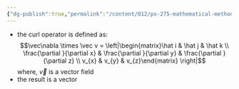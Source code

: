 ```yaml
---
{"dg-publish":true,"permalink":"/content/012/px-275-mathematical-methods/term-1/c-vector-calculus/px-275-c1d-curl/","noteIcon":"1","created":"2025-08-27T13:14:15.929+01:00","updated":"2024-11-26T18:24:01.000+00:00"}
---
```


- the curl operator is defined as:
$$\vec\nabla \times \vec v = \left|\begin{matrix}\hat i & \hat j & \hat k \\ \frac{\partial }{\partial x} & \frac{\partial }{\partial y} & \frac{\partial }{\partial z} \\ v_{x} & v_{y} & v_{z}\end{matrix} \right|$$
	where, $\vec v$ is a vector field
- the result is a vector
 
